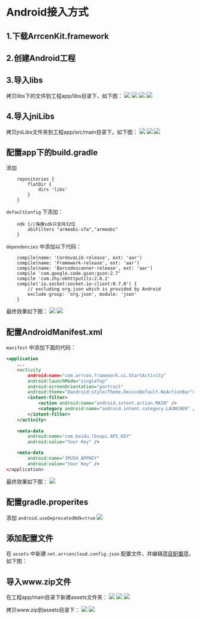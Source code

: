 # Android接入方式
## 1.下载ArrcenKit.framework

## 2.创建Android工程

## 3.导入libs
拷贝libs下的文件到工程app/libs目录下，如下图：
![](/image/Android/2.1-1.png)
![](/image/Android/2.0.png)
![](/image/Android/2.2-1.png)
![](/image/Android/2.3-1.png)

## 4.导入jniLibs
拷贝jniLibs文件夹到工程app/src/main目录下，如下图：
![](/image/Android/3.0-1.png)
![](/image/Android/3.1-1.png)
![](/image/Android/3.2-1.png)

## 配置app下的build.gradle
添加

```
    repositories {
        flatDir {
            dirs 'libs'
        }
    }
```

`defaultConfig` 下添加：

```
    ndk {//海康sdk只支持32位
        abiFilters "armeabi-v7a","armeabi"
    }
```

`dependencies` 中添加以下代码：

```
    compile(name: 'CordovaLib-release', ext: 'aar')
    compile(name: 'Framework-release', ext: 'aar')
    compile(name: 'Barcodescanner-release', ext: 'aar')
    compile 'com.google.code.gson:gson:2.7'
    compile 'com.zhy:okhttputils:2.6.2'
    compile('io.socket:socket.io-client:0.7.0') {
        // excluding org.json which is provided by Android
        exclude group: 'org.json', module: 'json'
    }
```

最终效果如下图：
![](/image/Android/14888549553239.jpg)
![](/image/Android/14888549265926.jpg)

## 配置AndroidManifest.xml
`manifest` 中添加下面的代码：

```xml
<application
    ...
    <activity
        android:name="com.arrcen.framework.ui.StartActivity"
        android:launchMode="singleTop"
        android:screenOrientation="portrait"
        android:theme="@android:style/Theme.DeviceDefault.NoActionBar">
        <intent-filter>
            <action android:name="android.intent.action.MAIN" />
            <category android:name="android.intent.category.LAUNCHER" />
        </intent-filter>
    </activity>
    
    <meta-data        android:name="com.baidu.lbsapi.API_KEY"        android:value="Your Key" />    <meta-data        android:name="JPUSH_APPKEY"        android:value="Your Key" />
</application>
```

最终效果如下图：
![](/image/Android/14888548077171.jpg)

## 配置gradle.properites
添加  `android.useDeprecatedNdk=true`
![](/image/Android/14888549936546.jpg)

## 添加配置文件
在 `assets` 中新建 `net.arrcencloud.config.json` 配置文件，并编辑[项目配置项](/xiang-mu-pei-zhi-xiang.md)，如下图：


## 导入www.zip文件
在工程app/main目录下新建assets文件夹：
![](/image/Android/5.1-1.png)
![](/image/Android/5.2-1.png)
![](/image/Android/5.3-1.png)

拷贝www.zip到assets目录下：
![](/image/Android/5.4-1.png)
![](/image/Android/5.5.png)